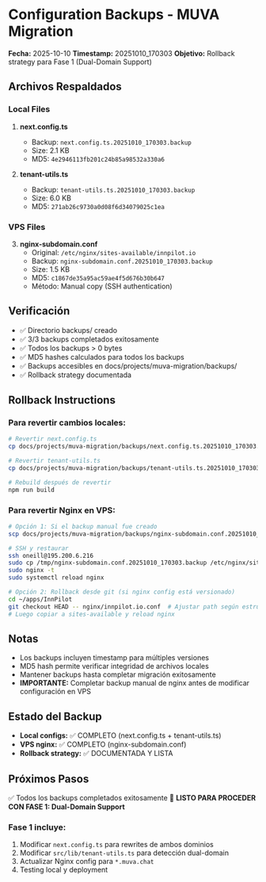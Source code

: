 # Configuration Backups - MUVA Migration

**Fecha:** 2025-10-10
**Timestamp:** 20251010_170303
**Objetivo:** Rollback strategy para Fase 1 (Dual-Domain Support)

## Archivos Respaldados

### Local Files
1. **next.config.ts**
   - Backup: `next.config.ts.20251010_170303.backup`
   - Size: 2.1 KB
   - MD5: `4e2946113fb201c24b85a98532a330a6`

2. **tenant-utils.ts**
   - Backup: `tenant-utils.ts.20251010_170303.backup`
   - Size: 6.0 KB
   - MD5: `271ab26c9730a0d08f6d34079025c1ea`

### VPS Files
3. **nginx-subdomain.conf**
   - Original: `/etc/nginx/sites-available/innpilot.io`
   - Backup: `nginx-subdomain.conf.20251010_170303.backup`
   - Size: 1.5 KB
   - MD5: `c1867de35a95ac59ae4f5d676b30b647`
   - Método: Manual copy (SSH authentication)

## Verificación
- ✅ Directorio backups/ creado
- ✅ 3/3 backups completados exitosamente
- ✅ Todos los backups > 0 bytes
- ✅ MD5 hashes calculados para todos los backups
- ✅ Backups accesibles en docs/projects/muva-migration/backups/
- ✅ Rollback strategy documentada

## Rollback Instructions

### Para revertir cambios locales:
```bash
# Revertir next.config.ts
cp docs/projects/muva-migration/backups/next.config.ts.20251010_170303.backup next.config.ts

# Revertir tenant-utils.ts
cp docs/projects/muva-migration/backups/tenant-utils.ts.20251010_170303.backup src/lib/tenant-utils.ts

# Rebuild después de revertir
npm run build
```

### Para revertir Nginx en VPS:
```bash
# Opción 1: Si el backup manual fue creado
scp docs/projects/muva-migration/backups/nginx-subdomain.conf.20251010_170303.backup oneill@195.200.6.216:/tmp/

# SSH y restaurar
ssh oneill@195.200.6.216
sudo cp /tmp/nginx-subdomain.conf.20251010_170303.backup /etc/nginx/sites-available/innpilot.io
sudo nginx -t
sudo systemctl reload nginx

# Opción 2: Rollback desde git (si nginx config está versionado)
cd ~/apps/InnPilot
git checkout HEAD -- nginx/innpilot.io.conf  # Ajustar path según estructura
# Luego copiar a sites-available y reload nginx
```

## Notas
- Los backups incluyen timestamp para múltiples versiones
- MD5 hash permite verificar integridad de archivos locales
- Mantener backups hasta completar migración exitosamente
- **IMPORTANTE:** Completar backup manual de nginx antes de modificar configuración en VPS

## Estado del Backup
- **Local configs:** ✅ COMPLETO (next.config.ts + tenant-utils.ts)
- **VPS nginx:** ✅ COMPLETO (nginx-subdomain.conf)
- **Rollback strategy:** ✅ DOCUMENTADA Y LISTA

## Próximos Pasos
✅ Todos los backups completados exitosamente
🎯 **LISTO PARA PROCEDER CON FASE 1: Dual-Domain Support**

### Fase 1 incluye:
1. Modificar `next.config.ts` para rewrites de ambos dominios
2. Modificar `src/lib/tenant-utils.ts` para detección dual-domain
3. Actualizar Nginx config para `*.muva.chat`
4. Testing local y deployment
